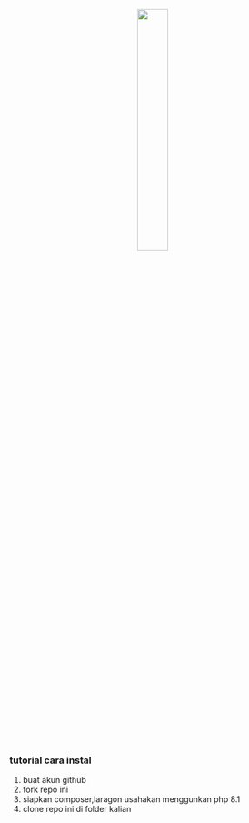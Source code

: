 <p align="center" width="100%">
    <img width="33%" src="http://smkn1bangsri.sch.id/theme/images/logosmk.png">
</p>

### tutorial cara instal 

1. buat akun github
2. fork repo ini
3. siapkan composer,laragon usahakan menggunkan php 8.1
4. clone repo ini di folder kalian 